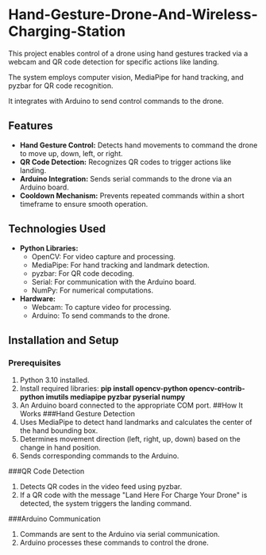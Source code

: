 # Hand-Gesture-Drone-And-Wireless-Charging-Station
This project enables control of a drone using hand gestures tracked via a webcam and QR code detection for specific actions like landing. 

The system employs computer vision, MediaPipe for hand tracking, and pyzbar for QR code recognition. 

It integrates with Arduino to send control commands to the drone.

## Features
- **Hand Gesture Control:** Detects hand movements to command the drone to move up, down, left, or right.
- **QR Code Detection:** Recognizes QR codes to trigger actions like landing.
- **Arduino Integration:** Sends serial commands to the drone via an Arduino board.
- **Cooldown Mechanism:** Prevents repeated commands within a short timeframe to ensure smooth operation.

## Technologies Used
- **Python Libraries:**
  - OpenCV: For video capture and processing.
  - MediaPipe: For hand tracking and landmark detection.
  - pyzbar: For QR code decoding.
  - Serial: For communication with the Arduino board.
  - NumPy: For numerical computations.
- **Hardware:**
  - Webcam: To capture video for processing.
  - Arduino: To send commands to the drone.

## Installation and Setup
### Prerequisites
1. Python 3.10 installed.
2. Install required libraries:
**pip install opencv-python opencv-contrib-python imutils mediapipe pyzbar pyserial numpy**
3. An Arduino board connected to the appropriate COM port.
##How It Works
###Hand Gesture Detection
1. Uses MediaPipe to detect hand landmarks and calculates the center of the hand bounding box.
2. Determines movement direction (left, right, up, down) based on the change in hand position.
3. Sends corresponding commands to the Arduino.

###QR Code Detection
1. Detects QR codes in the video feed using pyzbar.
2. If a QR code with the message "Land Here For Charge Your Drone" is detected, the system triggers the landing command.

###Arduino Communication
1. Commands are sent to the Arduino via serial communication.
2. Arduino processes these commands to control the drone.
